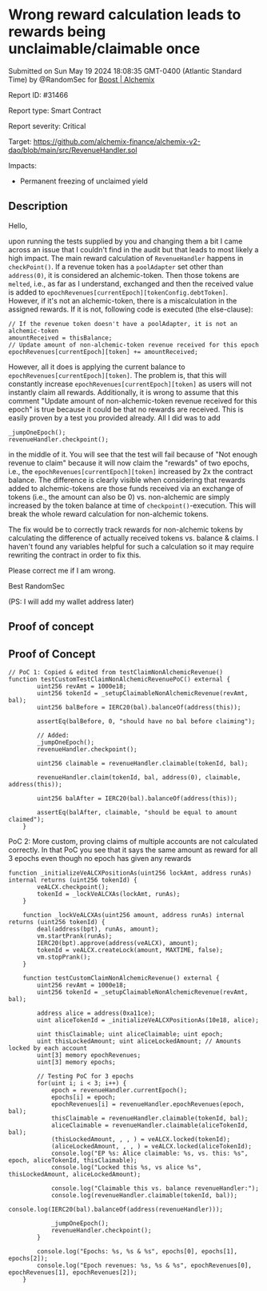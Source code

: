 
# Wrong reward calculation leads to rewards being unclaimable/claimable once

Submitted on Sun May 19 2024 18:08:35 GMT-0400 (Atlantic Standard Time) by @RandomSec for [Boost | Alchemix](https://immunefi.com/bounty/alchemix-boost/)

Report ID: #31466

Report type: Smart Contract

Report severity: Critical

Target: https://github.com/alchemix-finance/alchemix-v2-dao/blob/main/src/RevenueHandler.sol

Impacts:
- Permanent freezing of unclaimed yield

## Description
Hello,

upon running the tests supplied by you and changing them a bit I came across an issue that I couldn't find in the audit but that leads to most likely a high impact. The main reward calculation of `RevenueHandler` happens in `checkPoint()`. If a revenue token has a `poolAdapter` set other than `address(0)`, it is considered an alchemic-token. Then those tokens are `melted`, i.e., as far as I understand, exchanged and then the received value is added to `epochRevenues[currentEpoch][tokenConfig.debtToken]`. However, if it's not an alchemic-token, there is a miscalculation in the assigned rewards. If it is not, following code is executed (the else-clause):
```
// If the revenue token doesn't have a poolAdapter, it is not an alchemic-token
amountReceived = thisBalance;
// Update amount of non-alchemic-token revenue received for this epoch                    
epochRevenues[currentEpoch][token] += amountReceived;
```
However, all it does is applying the current balance to `epochRevenues[currentEpoch][token]`. The problem is, that this will constantly increase `epochRevenues[currentEpoch][token]` as users will not instantly claim all rewards. Additionally, it is wrong to assume that this comment "Update amount of non-alchemic-token revenue received for this epoch" is true because it could be that no rewards are received. This is easily proven by a test you provided already. All I did was to add
```
_jumpOneEpoch();
revenueHandler.checkpoint();
```
in the middle of it. You will see that the test will fail because of "Not enough revenue to claim" because it will now claim the "rewards" of two epochs, i.e., the `epochRevenues[currentEpoch][token]` increased by 2x the contract balance. The difference is clearly visible when considering that rewards added to alchemic-tokens are those funds received via an exchange of tokens (i.e., the amount can also be 0) vs. non-alchemic are simply increased by the token balance at time of `checkpoint()`-execution. This will break the whole reward calculation for non-alchemic tokens.

The fix would be to correctly track rewards for non-alchemic tokens by calculating the difference of actually received tokens vs. balance & claims. I haven't found any variables helpful for such a calculation so it may require rewriting the contract in order to fix this.

Please correct me if I am wrong.

Best
RandomSec

(PS: I will add my wallet address later)
        
## Proof of concept
## Proof of Concept
```
// PoC 1: Copied & edited from testClaimNonAlchemicRevenue()
function testCustomTestClaimNonAlchemicRevenuePoC() external {
        uint256 revAmt = 1000e18;
        uint256 tokenId = _setupClaimableNonAlchemicRevenue(revAmt, bal);
        uint256 balBefore = IERC20(bal).balanceOf(address(this));

        assertEq(balBefore, 0, "should have no bal before claiming");
    
        // Added:
        _jumpOneEpoch();
        revenueHandler.checkpoint();

        uint256 claimable = revenueHandler.claimable(tokenId, bal);

        revenueHandler.claim(tokenId, bal, address(0), claimable, address(this));

        uint256 balAfter = IERC20(bal).balanceOf(address(this));

        assertEq(balAfter, claimable, "should be equal to amount claimed");
    }
```

PoC 2: More custom, proving claims of multiple accounts are not calculated correctly.
In that PoC you see that it says the same amount as reward for all 3 epochs even though no epoch has given any rewards
```
function _initializeVeALCXPositionAs(uint256 lockAmt, address runAs) internal returns (uint256 tokenId) {
        veALCX.checkpoint();
        tokenId = _lockVeALCXAs(lockAmt, runAs);
    }

    function _lockVeALCXAs(uint256 amount, address runAs) internal returns (uint256 tokenId) {
        deal(address(bpt), runAs, amount);
        vm.startPrank(runAs);
        IERC20(bpt).approve(address(veALCX), amount);
        tokenId = veALCX.createLock(amount, MAXTIME, false);
        vm.stopPrank();
    }

    function testCustomClaimNonAlchemicRevenue() external {
        uint256 revAmt = 1000e18;
        uint256 tokenId = _setupClaimableNonAlchemicRevenue(revAmt, bal);

        address alice = address(0xa11ce);
        uint aliceTokenId = _initializeVeALCXPositionAs(10e18, alice);

        uint thisClaimable; uint aliceClaimable; uint epoch;
        uint thisLockedAmount; uint aliceLockedAmount; // Amounts locked by each account
        uint[3] memory epochRevenues;
        uint[3] memory epochs;

        // Testing PoC for 3 epochs
        for(uint i; i < 3; i++) {
            epoch = revenueHandler.currentEpoch();
            epochs[i] = epoch;
            epochRevenues[i] = revenueHandler.epochRevenues(epoch, bal);
            thisClaimable = revenueHandler.claimable(tokenId, bal);
            aliceClaimable = revenueHandler.claimable(aliceTokenId, bal);
            (thisLockedAmount, , , ) = veALCX.locked(tokenId);
            (aliceLockedAmount, , , ) = veALCX.locked(aliceTokenId);
            console.log("EP %s: Alice claimable: %s, vs. this: %s", epoch, aliceTokenId, thisClaimable);
            console.log("Locked this %s, vs alice %s", thisLockedAmount, aliceLockedAmount);

            console.log("Claimable this vs. balance revenueHandler:");
            console.log(revenueHandler.claimable(tokenId, bal));
            console.log(IERC20(bal).balanceOf(address(revenueHandler)));

            _jumpOneEpoch();
            revenueHandler.checkpoint();
        }

        console.log("Epochs: %s, %s & %s", epochs[0], epochs[1], epochs[2]);
        console.log("Epoch revenues: %s, %s & %s", epochRevenues[0], epochRevenues[1], epochRevenues[2]);
    }
```